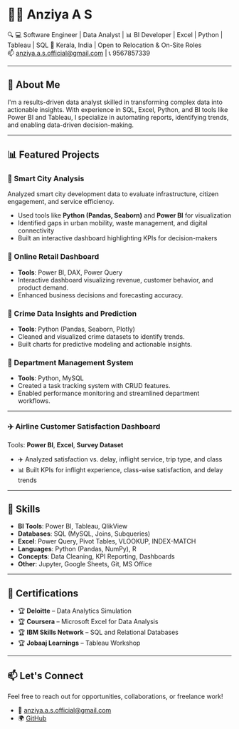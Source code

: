 # 👩‍💻 Anziya A S

🔍 💻 Software Engineer | Data Analyst | 📊 BI Developer | Excel | Python | Tableau | SQL 
📍 Kerala, India | Open to Relocation & On-Site Roles  
📫 anziya.a.s.official@gmail.com | 📞 9567857339  

---

## 🚀 About Me
I'm a results-driven data analyst skilled in transforming complex data into actionable insights. With experience in SQL, Excel, Python, and BI tools like Power BI and Tableau, I specialize in automating reports, identifying trends, and enabling data-driven decision-making.

---

## 📊 Featured Projects
### 🌆 Smart City Analysis  
Analyzed smart city development data to evaluate infrastructure, citizen engagement, and service efficiency.  
- Used tools like **Python (Pandas, Seaborn)** and **Power BI** for visualization  
- Identified gaps in urban mobility, waste management, and digital connectivity  
- Built an interactive dashboard highlighting KPIs for decision-makers

### 🔹 Online Retail Dashboard
- **Tools**: Power BI, DAX, Power Query  
- Interactive dashboard visualizing revenue, customer behavior, and product demand.  
- Enhanced business decisions and forecasting accuracy.

### 🔹 Crime Data Insights and Prediction
- **Tools**: Python (Pandas, Seaborn, Plotly)  
- Cleaned and visualized crime datasets to identify trends.  
- Built charts for predictive modeling and actionable insights.

### 🔹 Department Management System
- **Tools**: Python, MySQL  
- Created a task tracking system with CRUD features.  
- Enabled performance monitoring and streamlined department workflows.

---
### ✈️ Airline Customer Satisfaction Dashboard  
Tools: **Power BI**, **Excel**, **Survey Dataset**  
- ✈️ Analyzed satisfaction vs. delay, inflight service, trip type, and class  
- 📊 Built KPIs for inflight experience, class-wise satisfaction, and delay trends  
---
## 🧠 Skills
- **BI Tools**: Power BI, Tableau, QlikView  
- **Databases**: SQL (MySQL, Joins, Subqueries)  
- **Excel**: Power Query, Pivot Tables, VLOOKUP, INDEX-MATCH  
- **Languages**: Python (Pandas, NumPy), R  
- **Concepts**: Data Cleaning, KPI Reporting, Dashboards  
- **Other**: Jupyter, Google Sheets, Git, MS Office

---

## 📜 Certifications
- 🏆 **Deloitte** – Data Analytics Simulation  
- 🏆 **Coursera** – Microsoft Excel for Data Analysis  
- 🏆 **IBM Skills Network** – SQL and Relational Databases  
- 🏆 **Jobaaj Learnings** – Tableau Workshop

---
## 📫 Let's Connect

Feel free to reach out for opportunities, collaborations, or freelance work!

- 📧 anziya.a.s.official@gmail.com  
- 🌍 [GitHub](https://github.com/Anziya-AS)  

